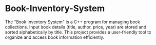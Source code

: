 # Book-Inventory-System
The "Book Inventory System" is a C++ program for managing book collections. Input book details (title, author, price, year) are stored and sorted alphabetically by title. This project provides a user-friendly tool to organize and access book information efficiently.
